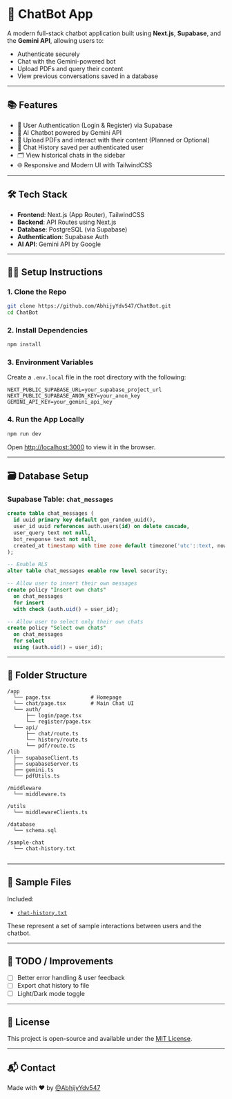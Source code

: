 # 🤖 ChatBot App

A modern full-stack chatbot application built using **Next.js**, **Supabase**, and the **Gemini API**, allowing users to:

- Authenticate securely  
- Chat with the Gemini-powered bot  
- Upload PDFs and query their content  
- View previous conversations saved in a database  

---

## 📚 Features

- 🔐 User Authentication (Login & Register) via Supabase  
- 🧠 AI Chatbot powered by Gemini API  
- 📄 Upload PDFs and interact with their content (Planned or Optional)  
- 💬 Chat History saved per authenticated user  
- 🗂 View historical chats in the sidebar  
- 🌐 Responsive and Modern UI with TailwindCSS  

---

## 🛠 Tech Stack

- **Frontend**: Next.js (App Router), TailwindCSS  
- **Backend**: API Routes using Next.js  
- **Database**: PostgreSQL (via Supabase)  
- **Authentication**: Supabase Auth  
- **AI API**: Gemini API by Google   

---

## 🧑‍💻 Setup Instructions

### 1. Clone the Repo

```bash
git clone https://github.com/AbhijyYdv547/ChatBot.git
cd ChatBot
```

### 2. Install Dependencies

```bash
npm install
```

### 3. Environment Variables

Create a `.env.local` file in the root directory with the following:

```env
NEXT_PUBLIC_SUPABASE_URL=your_supabase_project_url
NEXT_PUBLIC_SUPABASE_ANON_KEY=your_anon_key
GEMINI_API_KEY=your_gemini_api_key
```

### 4. Run the App Locally

```bash
npm run dev
```

Open [http://localhost:3000](http://localhost:3000) to view it in the browser.

---

## 🗃️ Database Setup

### Supabase Table: `chat_messages`

```sql
create table chat_messages (
  id uuid primary key default gen_random_uuid(),
  user_id uuid references auth.users(id) on delete cascade,
  user_query text not null,
  bot_response text not null,
  created_at timestamp with time zone default timezone('utc'::text, now())
);

-- Enable RLS
alter table chat_messages enable row level security;

-- Allow user to insert their own messages
create policy "Insert own chats"
  on chat_messages
  for insert
  with check (auth.uid() = user_id);

-- Allow user to select only their own chats
create policy "Select own chats"
  on chat_messages
  for select
  using (auth.uid() = user_id);
```

---

## 📂 Folder Structure

```
/app
  └── page.tsx             # Homepage
  └── chat/page.tsx        # Main Chat UI
  └── auth/
      ├── login/page.tsx
      └── register/page.tsx
  └── api/
      ├── chat/route.ts
      └── history/route.ts
      └── pdf/route.ts
/lib
  ├── supabaseClient.ts
  ├── supabaseServer.ts
  ├── gemini.ts
  └── pdfUtils.ts

/middleware
  └── middleware.ts

/utils
  └── middlewareClients.ts

/database
  └── schema.sql

/sample-chat
  └── chat-history.txt


```
---

## 📄 Sample Files

Included:

- [`chat-history.txt`](./sample-chat/chat-history.txt)   

These represent a set of sample interactions between users and the chatbot.

---

## 📌 TODO / Improvements

- [ ] Better error handling & user feedback  
- [ ] Export chat history to file  
- [ ] Light/Dark mode toggle  

---

## 🧾 License

This project is open-source and available under the [MIT License](LICENSE).

---

## 📬 Contact

Made with ❤️ by [@AbhijyYdv547](https://github.com/AbhijyYdv547)
